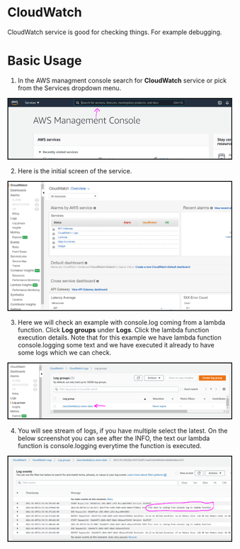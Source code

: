 # CloudWatch

CloudWatch service is good for checking things. For example debugging.

# Basic Usage

1. In the AWS managment console search for **CloudWatch** service or pick from the Services dropdown menu.

<img src="./pics/aws-console.png" alt="drawing" width="700" border="2"/>

2. Here is the initial screen of the service.

<p><img src="./pics/cloudwatch/cloudwatch.png" alt="drawing" width="700" border="2"/></p>

3. Here we will check an example with console.log coming from a lambda function. Click **Log groups** under **Logs**. Click the lambda function execution details. Note that for this example we have lambda function console.logging some text and we have executed it already to have some logs which we can check.

<p><img src="./pics/cloudwatch/logs.png" alt="drawing" width="700" border="2"/></p>

4. You will see stream of logs, if you have multiple select the latest. On the below screenshot you can see after the INFO, the text our lambda function is console.logging everytime the function is executed.

<p><img src="./pics/cloudwatch/debug-option.png" alt="drawing" width="700" border="2"/></p>
